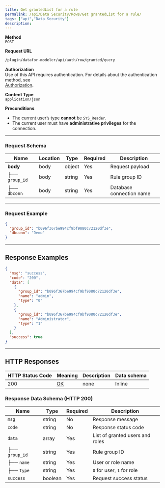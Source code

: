 ```yaml
---
title: Get grantedList for a rule
permalink: /api/Data Security/Rows/Get grantedList for a rule/
tags: ["api","Data Security"]
description: 
---
```


**Method**  
`POST`

**Request URL**
```html
/plugin/datafor-modeler/api/auth/row/granted/query
```

**Authorization**  
Use of this API requires authentication. For details about the authentication method, see  
[Authorization](/api/index/#_5-authentication-security).

**Content Type**  
`application/json`

**Preconditions**
- The current user’s type **cannot** be `SYS_Reader`.
- The current user must have **administrative privileges** for the connection.

---

### **Request Schema**

| Name         | Location | Type   | Required | Description |
|-------------|----------|--------|----------|-------------|
| **body**    | body     | object | Yes      | Request payload |
| ├── `group_id` | body | string | Yes      | Rule group ID |
| ├── `dbconn`   | body | string | Yes      | Database connection name |

---

### **Request Example**

```json
{
  "group_id": "b096f367be994cf9bf9080c72120df3e",
  "dbconn": "Demo"
}
```

---

## **Response Examples**

```json
{
  "msg": "success",
  "code": "200",
  "data": [
    {
      "group_id": "b096f367be994cf9bf9080c72120df3e",
      "name": "admin",
      "type": "0"
    },
    {
      "group_id": "b096f367be994cf9bf9080c72120df3e",
      "name": "Administrator",
      "type": "1"
    }
  ],
  "success": true
}
```

---

## **HTTP Responses**

| HTTP Status Code | Meaning                                                                 | Description | Data schema |
|------------------|-------------------------------------------------------------------------|------------|------------|
| 200              | [OK](https://tools.ietf.org/html/rfc7231#section-6.3.1)                | none       | Inline     |

### **Response Data Schema (HTTP 200)**

| Name        | Type     | Required | Description |
|------------|---------|----------|-------------|
| `msg`      | string  | No       | Response message |
| `code`     | string  | No       | Response status code |
| `data`     | array   | Yes      | List of granted users and roles |
| ├── `group_id` | string | Yes   | Rule group ID |
| ├── `name` | string  | Yes      | User or role name |
| ├── `type` | string  | Yes      | `0` for user, `1` for role |
| `success`  | boolean | Yes      | Request success status |